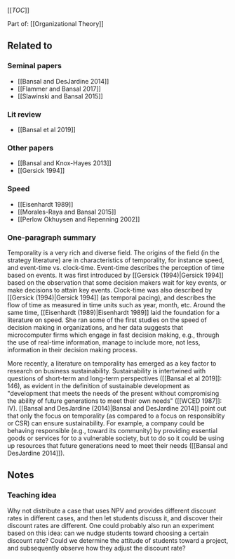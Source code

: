 [[_TOC_]]

Part of: [[Organizational Theory]]

## Related to

### Seminal papers
* [[Bansal and DesJardine 2014]]
* [[Flammer and Bansal 2017]]
* [[Slawinski and Bansal 2015]]

### Lit review
* [[Bansal et al 2019]]

### Other papers
* [[Bansal and Knox-Hayes 2013]]
* [[Gersick 1994]]

### Speed
* [[Eisenhardt 1989]]
* [[Morales-Raya and Bansal 2015]]
* [[Perlow Okhuysen and Repenning 2002]]

### One-paragraph summary
Temporality is a very rich and diverse field. The origins of the field (in the strategy literature) are in characteristics of temporality, for instance speed, and event-time vs. clock-time. Event-time describes the perception of time based on events. It was first introduced by [[Gersick (1994)|Gersick 1994]] based on the observation that some decision makers wait for key events, or make decisions to attain key events. Clock-time was also described by [[Gersick (1994)|Gersick 1994]] (as temporal pacing), and describes the flow of time as measured in time units such as year, month, etc. Around the same time, [[Eisenhardt (1989)|Eisenhardt 1989]] laid the foundation for a literature on speed. She ran some of the first studies on the speed of decision making in organizations, and her data suggests that microcomputer firms which engage in fast decision making, e.g., through the use of real-time information, manage to include more, not less, information in their decision making process.

More recently, a literature on temporality has emerged as a key factor to research on business sustainability. Sustainability is intertwined with questions of short-term and long-term perspectives ([[Bansal et al 2019]]: 146), as evident in the definition of sustainable development as "development that meets the needs of the present without compromising the ability of future generations to meet their own needs" ([[WCED 1987]]: IV). [[Bansal and DesJardine (2014)|Bansal and DesJardine 2014]] point out that only the focus on temporality (as compared to a focus on responsiblity or CSR) can ensure sustainability. For example, a company could be behaving responsible (e.g., toward its community) by providing essential goods or services for to a vulnerable society, but to do so it could be using up resources that future generations need to meet their needs ([[Bansal and DesJardine 2014]]).

## Notes

### Teaching idea
Why not distribute a case that uses NPV and provides different discount rates in different cases, and then let students discuss it, and discover their discount rates are different. One could probably also run an experiment based on this idea: can we nudge students toward choosing a certain discount rate? Could we determine the attitude of students toward a project, and subsequently observe how they adjust the discount rate?